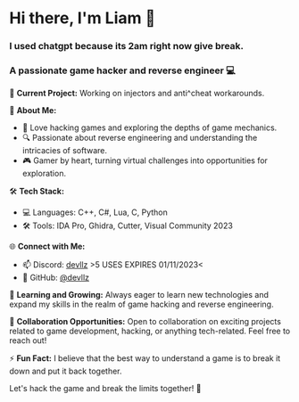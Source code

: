 # Hi there, I'm Liam 👋
### I used chatgpt because its 2am right now give break.
### A passionate game hacker and reverse engineer 💻

🔭 **Current Project:** Working on injectors and anti^cheat workarounds.

🚀 **About Me:**
- 👾 Love hacking games and exploring the depths of game mechanics.
- 🔍 Passionate about reverse engineering and understanding the intricacies of software.
- 🎮 Gamer by heart, turning virtual challenges into opportunities for exploration.

🛠️ **Tech Stack:**
- 💻 Languages: C++, C#, Lua, C, Python
- 🛠️ Tools: IDA Pro, Ghidra, Cutter, Visual Community 2023

🌐 **Connect with Me:**
- 📫 Discord: [devllz](https://discord.gg/NQrQ7Bqa) >5 USES EXPIRES 01/11/2023<
- 📂 GitHub: [@devllz](https://github.com/devllz)

🌱 **Learning and Growing:**
Always eager to learn new technologies and expand my skills in the realm of game hacking and reverse engineering.

🤝 **Collaboration Opportunities:**
Open to collaboration on exciting projects related to game development, hacking, or anything tech-related. Feel free to reach out!

⚡ **Fun Fact:**
I believe that the best way to understand a game is to break it down and put it back together.

Let's hack the game and break the limits together! 🚀
